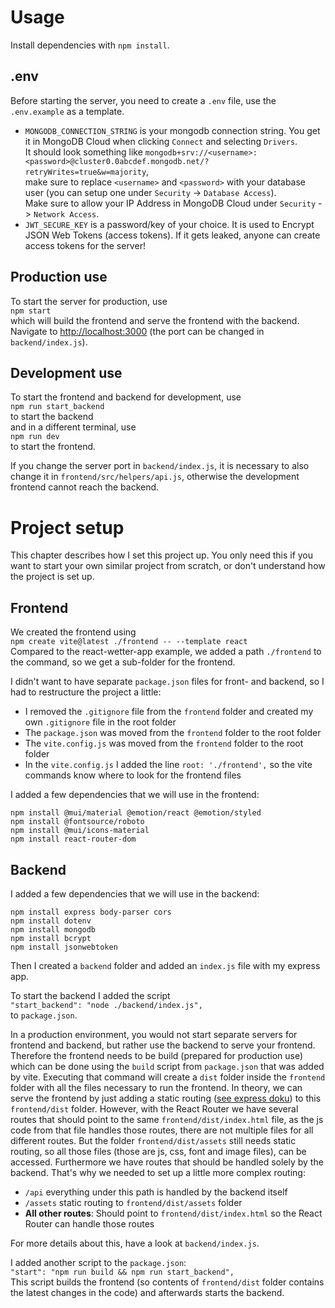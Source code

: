 # Usage

Install dependencies with `npm install`.

## .env

Before starting the server, you need to create a `.env` file, use the `.env.example` as a template.
* `MONGODB_CONNECTION_STRING` is your mongodb connection string. You get it in MongoDB Cloud when clicking `Connect` and selecting `Drivers`.  
  It should look something like `mongodb+srv://<username>:<password>@cluster0.0abcdef.mongodb.net/?retryWrites=true&w=majority`,  
  make sure to replace `<username>` and `<password>` with your database user (you can setup one under `Security` -> `Database Access`).  
  Make sure to allow your IP Address in MongoDB Cloud under `Security` -> `Network Access`.
* `JWT_SECURE_KEY` is a password/key of your choice. It is used to Encrypt JSON Web Tokens (access tokens). If it gets leaked, anyone can create access tokens for the server!

## Production use

To start the server for production, use  
`npm start`  
which will build the frontend and serve the frontend with the backend.
Navigate to [http://localhost:3000](http://localhost:3000) (the port can be changed in `backend/index.js`).

## Development use

To start the frontend and backend for development, use  
`npm run start_backend`  
to start the backend  
and in a different terminal, use  
`npm run dev`  
to start the frontend.

If you change the server port in `backend/index.js`, it is necessary to also change it in `frontend/src/helpers/api.js`, otherwise the development frontend cannot reach the backend.

# Project setup

This chapter describes how I set this project up. You only need this if you want to start your own similar project from scratch, or don't understand how the project is set up.

## Frontend

We created the frontend using  
`npm create vite@latest ./frontend -- --template react`  
Compared to the react-wetter-app example, we added a path `./frontend` to the command, so we get a sub-folder for the frontend.

I didn't want to have separate `package.json` files for front- and backend, so I had to restructure the project a little:

* I removed the `.gitignore` file from the `frontend` folder and created my own `.gitignore` file in the root folder
* The `package.json` was moved from the `frontend` folder to the root folder
* The `vite.config.js` was moved from the `frontend` folder to the root folder
* In the `vite.config.js` I added the line `root: './frontend',` so the vite commands know where to look for the frontend files

I added a few dependencies that we will use in the frontend:
```
npm install @mui/material @emotion/react @emotion/styled
npm install @fontsource/roboto
npm install @mui/icons-material
npm install react-router-dom
```

## Backend

I added a few dependencies that we will use in the backend:
```
npm install express body-parser cors
npm install dotenv
npm install mongodb
npm install bcrypt
npm install jsonwebtoken
```

Then I created a `backend` folder and added an `index.js` file with my express app.

To start the backend I added the script  
`"start_backend": "node ./backend/index.js",`  
to `package.json`.

In a production environment, you would not start separate servers for frontend and backend, but rather use the backend to serve your frontend. Therefore the frontend needs to be build (prepared for production use) which can be done using the `build` script from `package.json` that was added by vite. Executing that command will create a `dist` folder inside the `frontend` folder with all the files necessary to run the frontend. In theory, we can serve the frontend by just adding a static routing ([see express doku](https://expressjs.com/en/starter/static-files.html)) to this `frontend/dist` folder. However, with the React Router we have several routes that should point to the same `frontend/dist/index.html` file, as the js code from that file handles those routes, there are not multiple files for all different routes. But the folder `frontend/dist/assets` still needs static routing, so all those files (those are js, css, font and image files), can be accessed. Furthermore we have routes that should be handled solely by the backend. That's why we needed to set up a little more complex routing:

* `/api` everything under this path is handled by the backend itself
* `/assets` static routing to `frontend/dist/assets` folder
* **All other routes**: Should point to `frontend/dist/index.html` so the React Router can handle those routes

For more details about this, have a look at `backend/index.js`.

I added another script to the `package.json`:  
`"start": "npm run build && npm run start_backend",`  
This script builds the frontend (so contents of `frontend/dist` folder contains the latest changes in the code) and afterwards starts the backend.